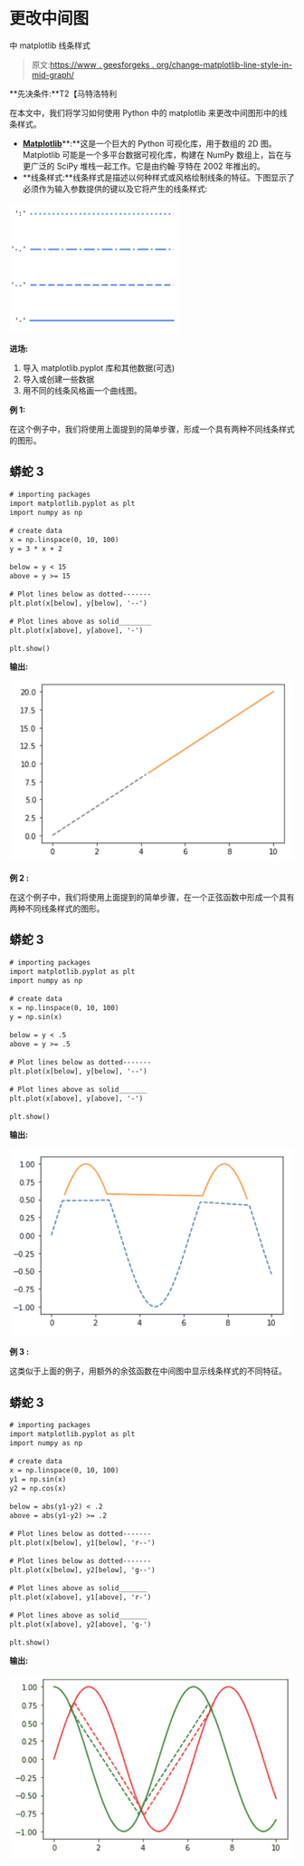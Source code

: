 # 更改中间图

中 matplotlib 线条样式

> 原文:[https://www . geesforgeks . org/change-matplotlib-line-style-in-mid-graph/](https://www.geeksforgeeks.org/change-matplotlib-line-style-in-mid-graph/)

**先决条件:**T2【马特洛特利

在本文中，我们将学习如何使用 Python 中的 matplotlib 来更改中间图形中的线条样式。

*   [**Matplotlib**](https://www.geeksforgeeks.org/python-introduction-matplotlib/)**:**这是一个巨大的 Python 可视化库，用于数组的 2D 图。Matplotlib 可能是一个多平台数据可视化库，构建在 NumPy 数组上，旨在与更广泛的 SciPy 堆栈一起工作。它是由约翰·亨特在 2002 年推出的。
*   **线条样式:**线条样式是描述以何种样式或风格绘制线条的特征。下图显示了必须作为输入参数提供的键以及它将产生的线条样式:

![](img/73f2b7a9c8846e887beedecf2080dd73.png)

**进场:**

1.  导入 matplotlib.pyplot 库和其他数据(可选)
2.  导入或创建一些数据
3.  用不同的线条风格画一个曲线图。

**例 1:**

在这个例子中，我们将使用上面提到的简单步骤，形成一个具有两种不同线条样式的图形。

## 蟒蛇 3

```
# importing packages
import matplotlib.pyplot as plt
import numpy as np

# create data
x = np.linspace(0, 10, 100)
y = 3 * x + 2

below = y < 15
above = y >= 15

# Plot lines below as dotted-------
plt.plot(x[below], y[below], '--')

# Plot lines above as solid________
plt.plot(x[above], y[above], '-')

plt.show()
```

**输出:**

![](img/1c6dbcef92ac312ffcdc74e15f214aba.png)

**例 2 :**

在这个例子中，我们将使用上面提到的简单步骤，在一个正弦函数中形成一个具有两种不同线条样式的图形。

## 蟒蛇 3

```
# importing packages
import matplotlib.pyplot as plt
import numpy as np

# create data
x = np.linspace(0, 10, 100)
y = np.sin(x)

below = y < .5
above = y >= .5

# Plot lines below as dotted-------
plt.plot(x[below], y[below], '--')

# Plot lines above as solid_______
plt.plot(x[above], y[above], '-')

plt.show()
```

**输出:**

![](img/5d4b6d3f75598f3c6f3c1fc61309660f.png)

**例 3 :**

这类似于上面的例子，用额外的余弦函数在中间图中显示线条样式的不同特征。

## 蟒蛇 3

```
# importing packages
import matplotlib.pyplot as plt
import numpy as np

# create data
x = np.linspace(0, 10, 100)
y1 = np.sin(x)
y2 = np.cos(x)

below = abs(y1-y2) < .2
above = abs(y1-y2) >= .2

# Plot lines below as dotted-------
plt.plot(x[below], y1[below], 'r--')

# Plot lines below as dotted-------
plt.plot(x[below], y2[below], 'g--')

# Plot lines above as solid_______
plt.plot(x[above], y1[above], 'r-')

# Plot lines above as solid_______
plt.plot(x[above], y2[above], 'g-')

plt.show()
```

**输出:**

![](img/0d192c3d14df6b2fe20c744133e2e77c.png)